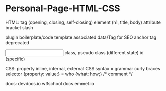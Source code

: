# Personal-Page-HTML-CSS

HTML:
tag (opening, closing, self-closing)
element (h1, title, body)
attribute
bracket
slash
<br>
<!--comment-->
plugin
boilerplate/code template
<meta> associated data/Tag for SEO
<a> anchor tag
deprecated
<form> <label> <input>
class, pseudo class (different state)
id (specific)


CSS:
property
inline, internal, external CSS
syntax = grammar
curly braces
selector {property: value;} = who {what: how;}
/* comment */

docs:
devdocs.io
w3school
docs.emmet.io
